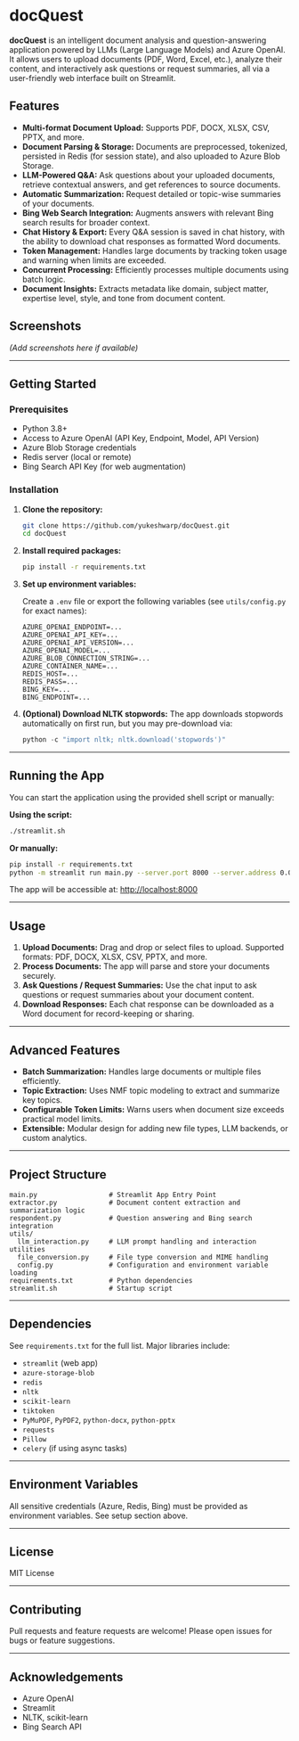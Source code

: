 # docQuest

**docQuest** is an intelligent document analysis and question-answering application powered by LLMs (Large Language Models) and Azure OpenAI. It allows users to upload documents (PDF, Word, Excel, etc.), analyze their content, and interactively ask questions or request summaries, all via a user-friendly web interface built on Streamlit.

## Features

- **Multi-format Document Upload:** Supports PDF, DOCX, XLSX, CSV, PPTX, and more.
- **Document Parsing & Storage:** Documents are preprocessed, tokenized, persisted in Redis (for session state), and also uploaded to Azure Blob Storage.
- **LLM-Powered Q&A:** Ask questions about your uploaded documents, retrieve contextual answers, and get references to source documents.
- **Automatic Summarization:** Request detailed or topic-wise summaries of your documents.
- **Bing Web Search Integration:** Augments answers with relevant Bing search results for broader context.
- **Chat History & Export:** Every Q&A session is saved in chat history, with the ability to download chat responses as formatted Word documents.
- **Token Management:** Handles large documents by tracking token usage and warning when limits are exceeded.
- **Concurrent Processing:** Efficiently processes multiple documents using batch logic.
- **Document Insights:** Extracts metadata like domain, subject matter, expertise level, style, and tone from document content.

## Screenshots

*(Add screenshots here if available)*

---

## Getting Started

### Prerequisites

- Python 3.8+
- Access to Azure OpenAI (API Key, Endpoint, Model, API Version)
- Azure Blob Storage credentials
- Redis server (local or remote)
- Bing Search API Key (for web augmentation)

### Installation

1. **Clone the repository:**
   ```bash
   git clone https://github.com/yukeshwarp/docQuest.git
   cd docQuest
   ```

2. **Install required packages:**
   ```bash
   pip install -r requirements.txt
   ```

3. **Set up environment variables:**

   Create a `.env` file or export the following variables (see `utils/config.py` for exact names):

   ```
   AZURE_OPENAI_ENDPOINT=...
   AZURE_OPENAI_API_KEY=...
   AZURE_OPENAI_API_VERSION=...
   AZURE_OPENAI_MODEL=...
   AZURE_BLOB_CONNECTION_STRING=...
   AZURE_CONTAINER_NAME=...
   REDIS_HOST=...
   REDIS_PASS=...
   BING_KEY=...
   BING_ENDPOINT=...
   ```

4. **(Optional) Download NLTK stopwords:**
   The app downloads stopwords automatically on first run, but you may pre-download via:
   ```python
   python -c "import nltk; nltk.download('stopwords')"
   ```

---

## Running the App

You can start the application using the provided shell script or manually:

**Using the script:**
```bash
./streamlit.sh
```

**Or manually:**
```bash
pip install -r requirements.txt
python -m streamlit run main.py --server.port 8000 --server.address 0.0.0.0
```

The app will be accessible at: [http://localhost:8000](http://localhost:8000)

---

## Usage

1. **Upload Documents:** Drag and drop or select files to upload. Supported formats: PDF, DOCX, XLSX, CSV, PPTX, and more.
2. **Process Documents:** The app will parse and store your documents securely.
3. **Ask Questions / Request Summaries:** Use the chat input to ask questions or request summaries about your document content.
4. **Download Responses:** Each chat response can be downloaded as a Word document for record-keeping or sharing.

---

## Advanced Features

- **Batch Summarization:** Handles large documents or multiple files efficiently.
- **Topic Extraction:** Uses NMF topic modeling to extract and summarize key topics.
- **Configurable Token Limits:** Warns users when document size exceeds practical model limits.
- **Extensible:** Modular design for adding new file types, LLM backends, or custom analytics.

---

## Project Structure

```
main.py                  # Streamlit App Entry Point
extractor.py             # Document content extraction and summarization logic
respondent.py            # Question answering and Bing search integration
utils/
  llm_interaction.py     # LLM prompt handling and interaction utilities
  file_conversion.py     # File type conversion and MIME handling
  config.py              # Configuration and environment variable loading
requirements.txt         # Python dependencies
streamlit.sh             # Startup script
```

---

## Dependencies

See `requirements.txt` for the full list. Major libraries include:
- `streamlit` (web app)
- `azure-storage-blob`
- `redis`
- `nltk`
- `scikit-learn`
- `tiktoken`
- `PyMuPDF`, `PyPDF2`, `python-docx`, `python-pptx`
- `requests`
- `Pillow`
- `celery` (if using async tasks)

---

## Environment Variables

All sensitive credentials (Azure, Redis, Bing) must be provided as environment variables. See setup section above.

---

## License

MIT License

---

## Contributing

Pull requests and feature requests are welcome! Please open issues for bugs or feature suggestions.

---

## Acknowledgements

- Azure OpenAI
- Streamlit
- NLTK, scikit-learn
- Bing Search API

````
